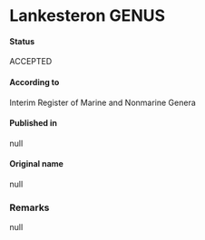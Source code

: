 Lankesteron GENUS
=======

#### Status
ACCEPTED

#### According to
Interim Register of Marine and Nonmarine Genera

#### Published in
null

#### Original name
null

### Remarks
null